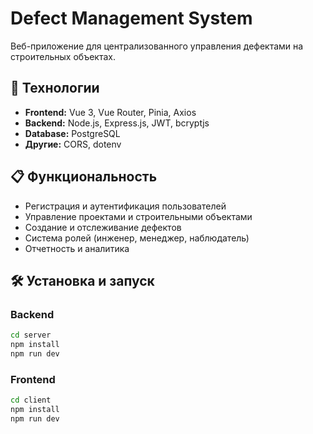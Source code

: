 # Defect Management System

Веб-приложение для централизованного управления дефектами на строительных объектах.

## 🚀 Технологии

- **Frontend:** Vue 3, Vue Router, Pinia, Axios
- **Backend:** Node.js, Express.js, JWT, bcryptjs
- **Database:** PostgreSQL
- **Другие:** CORS, dotenv

## 📋 Функциональность

- Регистрация и аутентификация пользователей
- Управление проектами и строительными объектами
- Создание и отслеживание дефектов
- Система ролей (инженер, менеджер, наблюдатель)
- Отчетность и аналитика

## 🛠 Установка и запуск

### Backend
```bash
cd server
npm install
npm run dev
```
### Frontend
```bash
cd client
npm install
npm run dev
```
